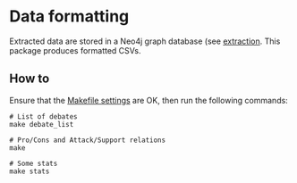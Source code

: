# Data formatting

Extracted data are stored in a Neo4j graph database (see [extraction](../extraction/README.md). This package produces formatted CSVs.


## How to

Ensure that the [Makefile settings](Makefile_settings.txt) are OK, then run the following commands:

	# List of debates
	make debate_list
	
	# Pro/Cons and Attack/Support relations
	make
	
	# Some stats
	make stats
	
